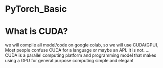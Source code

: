 # PyTorch_Basic
# What is CUDA?
we will compile all model/code on google colab, so we will use CUDA(GPU),
Most people confuse CUDA for a language or maybe an API. It is not. ... CUDA is a parallel computing platform and programming model that makes using a GPU for general purpose computing simple and elegant
